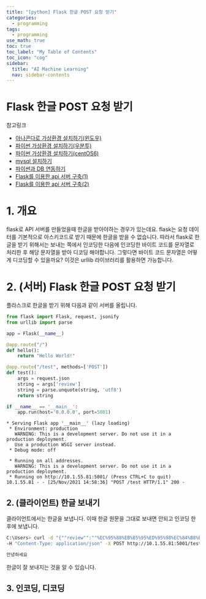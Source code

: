 ```yaml
---
title: "[python] Flask 한글 POST 요청 받기" 
categories:
  - programming
tags:
  - programming
use_math: true
toc: true
toc_label: "My Table of Contents"
toc_icon: "cog"
sidebar:
  title: "AI Machine Learning"
  nav: sidebar-contents
---
```


# Flask 한글 POST 요청 받기

참고링크
* [아나콘다로 가상환경 설치하기(윈도우)](https://losskatsu.github.io/programming/py-conda/)
* [파이썬 가상환경 설치하기(우분투)](https://losskatsu.github.io/programming/pyenv/)
* [파이썬 가상환경 설치하기(centOS6)](https://losskatsu.github.io/it-infra/pyenv-centos6/)
* [mysql 설치하기](https://losskatsu.github.io/it-infra/mysql-index/)
* [파이썬과 DB 연동하기](https://losskatsu.github.io/programming/py-db-conn/)
* [Flask를 이용한 api 서버 구축(1)](https://losskatsu.github.io/programming/py-flask01/) 
* [Flask를 이용한 api 서버 구축(2)](https://losskatsu.github.io/programming/py-flask02/)


# 1. 개요

flask로 API 서버를 만들었을때 한글을 받아야하는 경우가 있는데요. 
flask는 요청 데이터를 기본적으로 아스키코드로 받기 때문에 한글을 받을 수 없습니다. 
따라서 flask로 한글을 받기 위해서는 보내는 쪽에서 인코딩한 다음에 
인코딩한 바이트 코드를 문자열로 처리한 후 해당 문자열을 받아 디코딩 해야합니다.
그렇다면 바이트 코드 문자열은 어떻게 디코딩할 수 있을까요? 
이것은 urllib 라이브러리를 활용하면 가능합니다. 


# 2. (서버) Flask 한글 POST 요청 받기

플라스크로 한글을 받기 위해 다음과 같이 서버를 올립니다. 

```python
from flask import Flask, request, jsonify
from urllib import parse

app = Flask(__name__)

@app.route("/")
def hello():
    return "Hello World!"

@app.route("/test", methods=['POST'])
def test():
    args = request.json
    string = args['review']
    string = parse.unquote(string, 'utf8')
    return string

if __name__ == '__main__':
    app.run(host='0.0.0.0', port=5001)
```
```
* Serving Flask app '__main__' (lazy loading)
 * Environment: production
   WARNING: This is a development server. Do not use it in a production deployment.
   Use a production WSGI server instead.
 * Debug mode: off

 * Running on all addresses.
   WARNING: This is a development server. Do not use it in a production deployment.
 * Running on http://10.1.55.81:5001/ (Press CTRL+C to quit)
10.1.55.81 - - [25/Nov/2021 14:58:36] "POST /test HTTP/1.1" 200 -
```

## 2. (클라이언트) 한글 보내기 

클라이언트에서는 한글을 보냅니다. 
이때 한글 원문을 그대로 보내면 안되고 인코딩 한 후에 보냅니다. 

```bash
C:\Users> curl -d "{""review"":""%EC%95%88%EB%85%95%ED%95%98%EC%84%B8%EC%9A%94""}" 
-H "Content-Type: application/json" -X POST http://10.1.55.81:5001/test

안녕하세요
```

한글이 잘 보내지는 것을 알 수 있습니다. 

## 3. 인코딩, 디코딩 

